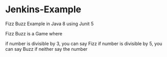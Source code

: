 # Jenkins-Example

Fizz Buzz Example in Java 8 using Junit 5

Fizz Buzz is a Game where

if number is divisible by 3, you can say Fizz
if number is divisible by 5, you can say Buzz
if neither say the number
